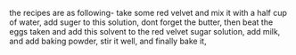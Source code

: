 the recipes are as following-
take some red velvet and mix it with a half cup of water,
add suger to this solution,
dont forget the butter,
 then beat the eggs taken and add this solvent to the red velvet sugar solution,
 add milk,
 and add baking powder, stir it well,
 and finally bake it,
 